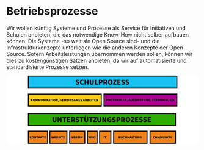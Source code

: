 # Betriebsprozesse

Wir wollen künftig Systeme und Prozesse als Service für Initiativen und Schulen anbieten, die das notwendige Know-How nicht selber aufbauen können. Die Systeme -so weit sie Open Source sind- und die Infrastrukturkonzepte unterliegen wie die anderen Konzepte der Open Source. Sofern Arbeitsleistungen übernommen werden sollen, können wir dies zu kostengünstigen Sätzen anbieten, da wir auf automatisierte und standardisierte Prozesse setzen.

![Die SELFSCRUM Betriebsprozesse](../.gitbook/assets/betrieb.png)


